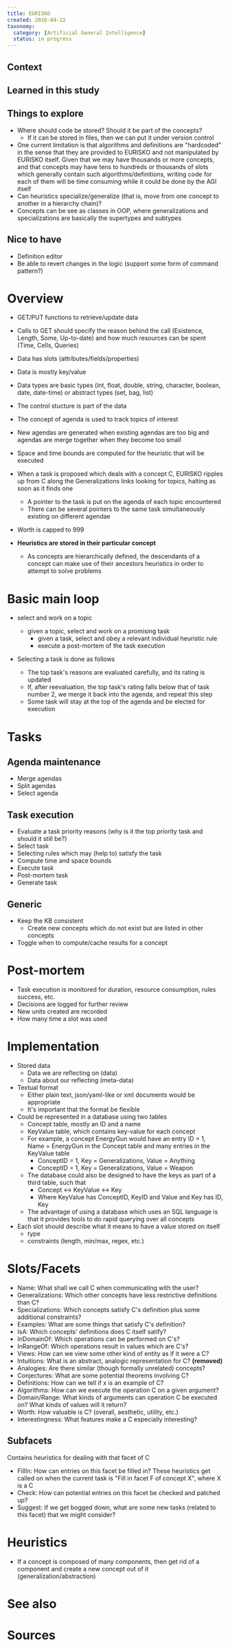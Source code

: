 ```yaml
---
title: EURISKO
created: 2016-04-22
taxonomy:
  category: [Artificial General Intelligence]
  status: in progress
---
```


## Context

## Learned in this study

## Things to explore
* Where should code be stored? Should it be part of the concepts?
	* If it can be stored in files, then we can put it under version control
* One current limitation is that algorithms and definitions are "hardcoded" in the sense that they are provided to EURISKO and not manipulated by EURISKO itself. Given that we may have thousands or more concepts, and that concepts may have tens to hundreds or thousands of slots which generally contain such algorithms/definitions, writing code for each of them will be time consuming while it could be done by the AGI itself
* Can heuristics specialize/generalize (that is, move from one concept to another in a hierarchy chain)?
* Concepts can be see as classes in OOP, where generalizations and specializations are basically the supertypes and subtypes

## Nice to have
* Definition editor
* Be able to revert changes in the logic (support some form of command pattern?)

# Overview

* GET/PUT functions to retrieve/update data
* Calls to GET should specify the reason behind the call (Existence, Length, Some, Up-to-date) and how much resources can be spent (Time, Cells, Queries)
* Data has slots (attributes/fields/properties)
* Data is mostly key/value
* Data types are basic types (int, float, double, string, character, boolean, date, date-time) or abstract types (set, bag, list)

* The control stucture is part of the data
* The concept of agenda is used to track topics of interest
* New agendas are generated when existing agendas are too big and agendas are merge together when they become too small
* Space and time bounds are computed for the heuristic that will be executed
* When a task is proposed which deals with a concept C, EURISKO ripples up from C along the Generalizations links looking for topics, halting as soon as it finds one
	* A pointer to the task is put on the agenda of each topic encountered
	* There can be several pointers to the same task simultaneously existing on different agendae
* Worth is capped to 999
* **Heuristics are stored in their particular concept**
	* As concepts are hierarchically defined, the descendants of a concept can make use of their ancestors heuristics in order to attempt to solve problems

# Basic main loop
* select and work on a topic
	* given a topic, select and work on a promising task
		* given a task, select and obey a relevant individual heuristic rule
		* execute a post-mortem of the task execution

* Selecting a task is done as follows
	* The top task's reasons are evaluated carefully, and its rating is updated
	* If, after reevaluation, the top task's rating falls below that of task number 2, we merge it back into the agenda, and repeat this step
	* Some task will stay at the top of the agenda and be elected for execution

# Tasks
## Agenda maintenance
* Merge agendas
* Split agendas
* Select agenda

## Task execution
* Evaluate a task priority reasons (why is it the top priority task and should it still be?)
* Select task
* Selecting rules which may (help to) satisfy the task
* Compute time and space bounds
* Execute task
* Post-mortem task
* Generate task

## Generic
* Keep the KB consistent
	* Create new concepts which do not exist but are listed in other concepts
* Toggle when to compute/cache results for a concept

# Post-mortem
* Task execution is monitored for duration, resource consumption, rules success, etc.
* Decisions are logged for further review
* New units created are recorded
* How many time a slot was used

# Implementation
* Stored data
	* Data we are reflecting on (data)
	* Data about our reflecting (meta-data)
* Textual format
	* Either plain text, json/yaml-like or xml documents would be appropriate
	* It's important that the format be flexible
* Could be represented in a database using two tables
	* Concept table, mostly an ID and a name
	* KeyValue table, which contains key-value for each concept
	* For example, a concept EnergyGun would have an entry ID = 1, Name = EnergyGun in the Concept table and many entries in the KeyValue table
		* ConceptID = 1, Key = Generalizations, Value = Anything
		* ConceptID = 1, Key = Generalizations, Value = Weapon
	* The database could also be designed to have the keys as part of a third table, such that
		* Concept <-> KeyValue <-> Key
		* Where KeyValue has ConceptID, KeyID and Value and Key has ID, Key
	* The advantage of using a database which uses an SQL language is that it provides tools to do rapid querying over all concepts
* Each slot should describe what it means to have a value stored on itself
	* type
	* constraints (length, min/max, regex, etc.)

# Slots/Facets
* Name: What shall we call C when communicating with the user?
* Generalizations: Which other concepts have less restrictive definitions than C?
* Specializations: Which concepts satisfy C's definition plus some additional constraints?
* Examples: What are some things that satisfy C's definition?
* IsA: Which concepts' definitions does C itself satify?
* InDomainOf: Which operations can be performed on C's?
* InRangeOf: Which operations result in values which are C's?
* Views: How can we view some other kind of entity as if it were a C?
* Intuitions: What is an abstract, analogic representation for C? **(removed)**
* Analogies: Are there similar (though formally unrelated) concepts?
* Conjectures: What are some potential theorems involving C?
* Definitions: How can we tell if x is an example of C?
* Algorithms: How can we execute the operation C on a given argument?
* Domain/Range: What kinds of arguments can operation C be executed on? What kinds of values will it return?
* Worth: How valuable is C? (overall, aesthetic, utility, etc.)
* Interestingness: What features make a C especially interesting?

## Subfacets
Contains heuristics for dealing with that facet of C
* FillIn: How can entries on this facet be filled in? These heuristics get called on when the current task is "Fill in facet F of concept X", where X is a C
* Check: How can potential entries on this facet be checked and patched up?
* Suggest: If we get bogged down, what are some new tasks (related to this facet) that we might consider?

# Heuristics
* If a concept is composed of many components, then get rid of a component and create a new concept out of it (generalization/abstraction)

# See also

# Sources
